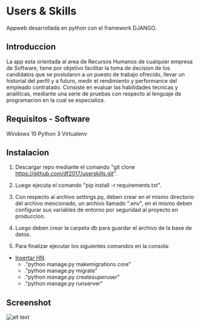 # Users & Skills

Appweb desarrollada en python con el framework DJANGO.

## Introduccion
	
La app esta orientada al area de Recursos Humanos de cualquier empresa de Software, tiene por objetivo facilitar la toma de decision
de los candidatos que se postularon a un puesto de trabajo ofrecido, llevar un historial del perfil y a futuro, medir el rendimiento y performance del empleado contratado. Consiste en evaluar las habilidades tecnicas y analiticas, mediante una serie de pruebas con respecto al lenguaje de programacion en la cual se especializa.

## Requisitos - Software

Windows 10
Python 3
Virtualenv

## Instalacion

1. Descargar repo mediante el comando "git clone https://github.com/df2017/userskills.git".

2. Luego ejecuta el comando "pip install -r requirements.txt".

3. Con respecto al archivo settings.py, deben crear en el mismo directorio del archivo mencionado, un archivo llamado ".env", en el mismo    deben configurar sus variables de entorno por seguridad al proyecto en produccion.

4. Luego deben crear la carpeta db para guardar el archivo de la base de datos.

5. Para finalizar ejecutar los siguientes comandos en la consola:
- [Insertar HN](#insertar-hn).
	- ."python manage.py makemigrations core"
	- ."python manage.py migrate"
	- ."python manage.py createsuperuser"
	- ."python manage.py runserver"

## Screenshot

![alt text](https://github.com/df2017/userskills/blob/master/screenshot/home_page.JPG)

